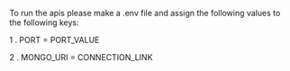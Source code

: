 To run the apis please make a .env file  and assign the following values to the following keys:


1 . PORT = PORT_VALUE


2 . MONGO_URI = CONNECTION_LINK
